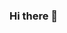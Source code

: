 ### Hi there 👋

<!--
**TheScripting001/TheScripting001** is a ✨ _special_ ✨ repository because its `README.md` (this file) appears on your GitHub profile.

Here are some ideas to get you started:

- 🔭 I’m currently working on ... Scripting
- 🌱 I’m currently learning ... Nothing
- 👯 I’m looking to collaborate on ... Scripting
- 🤔 I’m looking for help with ... Scripting
- 💬 Ask me about ... What device I have
- 📫 How to reach me: ... Email
- 😄 Pronouns: ... he/they
- ⚡ Fun fact: ... I like games
-->
